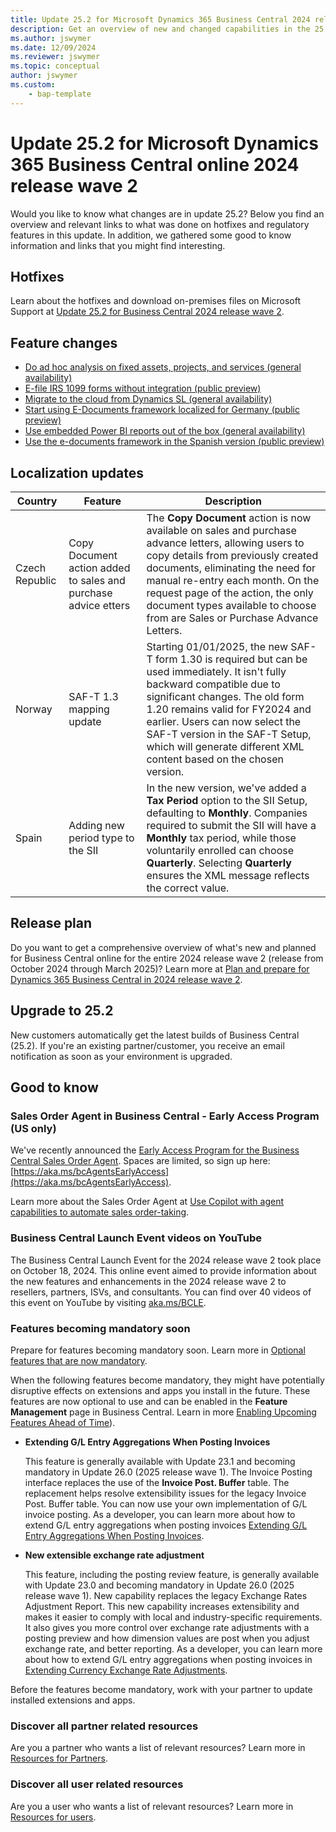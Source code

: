 ```yaml
---
title: Update 25.2 for Microsoft Dynamics 365 Business Central 2024 release wave 2
description: Get an overview of new and changed capabilities in the 25.2 update of Business Central online, which is part of 2024 release wave 2.
ms.author: jswymer
ms.date: 12/09/2024
ms.reviewer: jswymer
ms.topic: conceptual
author: jswymer
ms.custom: 
    - bap-template
---
```


# Update 25.2 for Microsoft Dynamics 365 Business Central online 2024 release wave 2

Would you like to know what changes are in update 25.2? Below you find an overview and relevant links to what was done on hotfixes and regulatory features in this update. In addition, we gathered some good to know information and links that you might find interesting.

## Hotfixes

Learn about the hotfixes and download on-premises files on Microsoft Support at [Update 25.2 for Business Central 2024 release wave 2](https://support.microsoft.com/help/5049396).

## Feature changes

- [Do ad hoc analysis on fixed assets, projects, and services (general availability)](/dynamics365/release-plan/2024wave2/smb/dynamics365-business-central/do-ad-hoc-analysis-fixed-assets-projects-services)
- [E-file IRS 1099 forms without integration (public preview)](/dynamics365/release-plan/2024wave2/smb/dynamics365-business-central/e-file-irs-1099-forms-without-integration)
- [Migrate to the cloud from Dynamics SL (general availability)](../administration/migrate-sl-overview.md)
- [Start using E-Documents framework localized for Germany (public preview)](/dynamics365/release-plan/2024wave2/smb/dynamics365-business-central/start-using-e-documents-framework-localized-germany)
- [Use embedded Power BI reports out of the box (general availability)](use-embedded-power-bi-reports-out-box)
- [Use the e-documents framework in the Spanish version (public preview)](/dynamics365/release-plan/2024wave2/smb/dynamics365-business-central/use-e-documents-framework-spanish-version)

## Localization updates

| Country| Feature  |Description|
|-------------|--------------|--------------|
| Czech Republic| Copy Document action added to sales and purchase advice etters | The **Copy Document** action is now available on sales and purchase advance letters, allowing users to copy details from previously created documents, eliminating the need for manual re-entry each month. On the request page of the action, the only document types available to choose from are Sales or Purchase Advance Letters. |
| Norway | SAF-T 1.3 mapping update | Starting 01/01/2025, the new SAF-T form 1.30 is required but can be used immediately. It isn't fully backward compatible due to significant changes. The old form 1.20 remains valid for FY2024 and earlier. Users can now select the SAF-T version in the SAF-T Setup, which will generate different XML content based on the chosen version. |
| Spain | Adding new period type to the SII | In the new version, we've added a **Tax Period** option to the SII Setup, defaulting to **Monthly**. Companies required to submit the SII will have a **Monthly** tax period, while those voluntarily enrolled can choose **Quarterly**. Selecting **Quarterly** ensures the XML message reflects the correct value. |

## Release plan

Do you want to get a comprehensive overview of what's new and planned for Business Central online for the entire 2024 release wave 2 (release from October 2024 through March 2025)? Learn more at [Plan and prepare for Dynamics 365 Business Central in 2024 release wave 2](/dynamics365/release-plan/2024wave2/smb/dynamics365-business-central/)<!--(https://aka.ms/BCReleasePlan)-->.

## Upgrade to 25.2

New customers automatically get the latest builds of Business Central (25.2). If you're an existing partner/customer, you receive an email notification as soon as your environment is upgraded.

## Good to know

### Sales Order Agent in Business Central - Early Access Program (US only)

We've recently announced the [Early Access Program for the Business Central Sales Order Agent](https://www.yammer.com/dynamicsnavdev/#/Threads/show?threadId=3092919011729408&search_origin=global&scoring=linear1Y-prankie-group-private-higher&match=any-exact&search_sort=relevance&page=1&search=sales%20order%20agent). Spaces are limited, so sign up here: [https://aka.ms/bcAgentsEarlyAccess](https://aka.ms/bcAgentsEarlyAccess).

Learn more about the Sales Order Agent at [Use Copilot with agent capabilities to automate sales order-taking](/dynamics365/release-plan/2024wave2/smb/dynamics365-business-central/use-copilot-agent-capabilities-automate-sales-order-taking-process).

### Business Central Launch Event videos on YouTube

The Business Central Launch Event for the 2024 release wave 2 took place on October 18, 2024. This online event aimed to provide information about the new features and enhancements in the 2024 release wave 2 to resellers, partners, ISVs, and consultants. You can find over 40 videos of this event on YouTube by visiting [aka.ms/BCLE](https://aka.ms/BCLE).

### Features becoming mandatory soon

Prepare for features becoming mandatory soon. Learn more in [Optional features that are now mandatory](https://aka.ms/BCFeatureMgmt).

When the following features become mandatory, they might have potentially disruptive effects on extensions and apps you install in the future. These features are now optional to use and can be enabled in the **Feature Management** page in Business Central. Learn in more [Enabling Upcoming Features Ahead of Time](../administration/feature-management.md)).

- **Extending G/L Entry Aggregations When Posting Invoices**

   This feature is generally available with Update 23.1 and becoming mandatory in Update 26.0 (2025 release wave 1). The Invoice Posting interface replaces the use of the **Invoice Post. Buffer** table. The replacement helps resolve extensibility issues for the legacy Invoice Post. Buffer table. You can now use your own implementation of G/L invoice posting. As a developer, you can learn more about how to extend G/L entry aggregations when posting invoices [Extending G/L Entry Aggregations When Posting Invoices](../developer/devenv-invoice-posting-example.md).

- **New extensible exchange rate adjustment**

   This feature, including the posting review feature, is generally available with Update 23.0 and becoming mandatory in Update 26.0 (2025 release wave 1). New capability replaces the legacy Exchange Rates Adjustment Report. This new capability increases extensibility and makes it easier to comply with local and industry-specific requirements. It also gives you more control over exchange rate adjustments with a posting preview and how dimension values are post when you adjust exchange rate, and better reporting. As a developer, you can learn more about how to extend G/L entry aggregations when posting invoices in [Extending Currency Exchange Rate Adjustments](../developer/devenv-extend-exchange-rates.md).

Before the features become mandatory, work with your partner to update installed extensions and apps.

### Discover all partner related resources

Are you a partner who wants a list of relevant resources? Learn more in [Resources for Partners](https://aka.ms/BCAll).

### Discover all user related resources

Are you a user who wants a list of relevant resources? Learn more in [Resources for users](https://aka.ms/BCUsers).  
